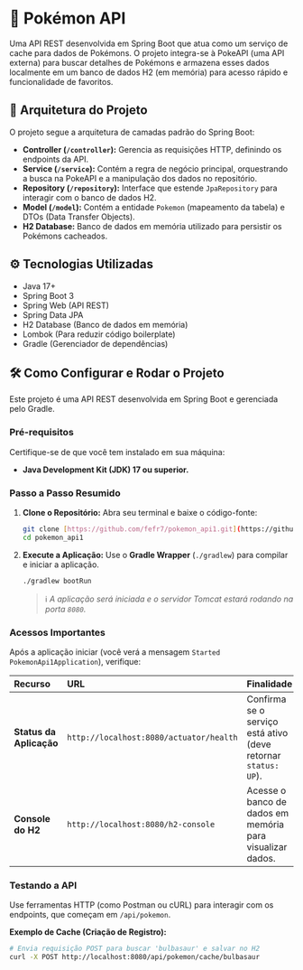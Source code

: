 # 🌟 Pokémon API

Uma API REST desenvolvida em Spring Boot que atua como um serviço de cache para dados de Pokémons. O projeto integra-se à PokeAPI (uma API externa) para buscar detalhes de Pokémons e armazena esses dados localmente em um banco de dados H2 (em memória) para acesso rápido e funcionalidade de favoritos.

## 🚀 Arquitetura do Projeto

O projeto segue a arquitetura de camadas padrão do Spring Boot:

* **Controller (`/controller`):** Gerencia as requisições HTTP, definindo os endpoints da API.
* **Service (`/service`):** Contém a regra de negócio principal, orquestrando a busca na PokeAPI e a manipulação dos dados no repositório.
* **Repository (`/repository`):** Interface que estende `JpaRepository` para interagir com o banco de dados H2.
* **Model (`/model`):** Contém a entidade `Pokemon` (mapeamento da tabela) e DTOs (Data Transfer Objects).
* **H2 Database:** Banco de dados em memória utilizado para persistir os Pokémons cacheados.

## ⚙️ Tecnologias Utilizadas

* Java 17+
* Spring Boot 3
* Spring Web (API REST)
* Spring Data JPA
* H2 Database (Banco de dados em memória)
* Lombok (Para reduzir código boilerplate)
* Gradle (Gerenciador de dependências)

## 🛠️ Como Configurar e Rodar o Projeto

Este projeto é uma API REST desenvolvida em Spring Boot e gerenciada pelo Gradle.

### Pré-requisitos

Certifique-se de que você tem instalado em sua máquina:
* **Java Development Kit (JDK) 17 ou superior.**

### Passo a Passo Resumido

1.  **Clone o Repositório:**
    Abra seu terminal e baixe o código-fonte:
    ```bash
    git clone [https://github.com/fefr7/pokemon_api1.git](https://github.com/fefr7/pokemon_api1.git)
    cd pokemon_api1
    ```

2.  **Execute a Aplicação:**
    Use o **Gradle Wrapper** (`./gradlew`) para compilar e iniciar a aplicação.
    ```bash
    ./gradlew bootRun
    ```
    > ℹ️ *A aplicação será iniciada e o servidor Tomcat estará rodando na porta `8080`.*

### Acessos Importantes

Após a aplicação iniciar (você verá a mensagem `Started PokemonApi1Application`), verifique:

| Recurso | URL | Finalidade |
| :--- | :--- | :--- |
| **Status da Aplicação** | `http://localhost:8080/actuator/health` | Confirma se o serviço está ativo (deve retornar `status: UP`). |
| **Console do H2** | `http://localhost:8080/h2-console` | Acesse o banco de dados em memória para visualizar dados. |

### Testando a API

Use ferramentas HTTP (como Postman ou cURL) para interagir com os endpoints, que começam em `/api/pokemon`.

**Exemplo de Cache (Criação de Registro):**

```bash
# Envia requisição POST para buscar 'bulbasaur' e salvar no H2
curl -X POST http://localhost:8080/api/pokemon/cache/bulbasaur
